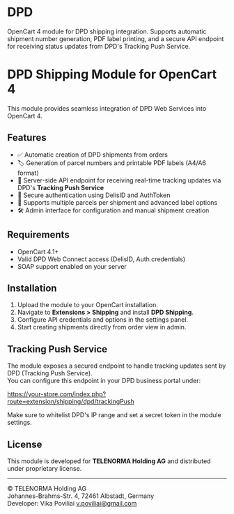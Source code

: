 # DPD
OpenCart 4 module for DPD shipping integration. Supports automatic shipment number generation, PDF label printing, and a secure API endpoint for receiving status updates from DPD's Tracking Push Service.

# DPD Shipping Module for OpenCart 4

This module provides seamless integration of DPD Web Services into OpenCart 4.

## Features

- ✅ Automatic creation of DPD shipments from orders
- 🏷️ Generation of parcel numbers and printable PDF labels (A4/A6 format)
- 🔄 Server-side API endpoint for receiving real-time tracking updates via DPD's **Tracking Push Service**
- 🔐 Secure authentication using DelisID and AuthToken
- 🧾 Supports multiple parcels per shipment and advanced label options
- 🛠️ Admin interface for configuration and manual shipment creation

## Requirements

- OpenCart 4.1+
- Valid DPD Web Connect access (DelisID, Auth credentials)
- SOAP support enabled on your server

## Installation

1. Upload the module to your OpenCart installation.
2. Navigate to **Extensions > Shipping** and install **DPD Shipping**.
3. Configure API credentials and options in the settings panel.
4. Start creating shipments directly from order view in admin.

## Tracking Push Service

The module exposes a secured endpoint to handle tracking updates sent by DPD (Tracking Push Service).  
You can configure this endpoint in your DPD business portal under:

https://your-store.com/index.php?route=extension/shipping/dpd/trackingPush


Make sure to whitelist DPD's IP range and set a secret token in the module settings.

## License

This module is developed for **TELENORMA Holding AG** and distributed under proprietary license.

---

© TELENORMA Holding AG  
Johannes-Brahms-Str. 4, 72461 Albstadt, Germany  
Developer: Vika Poviliai <v.poviliai@gmail.com>


